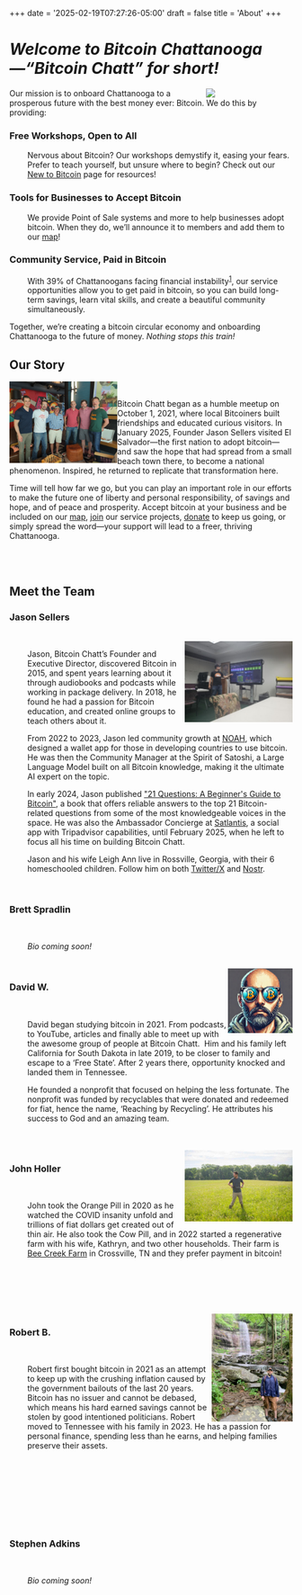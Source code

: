 +++
date = '2025-02-19T07:27:26-05:00'
draft = false
title = 'About'
+++

<div class="article">

# *Welcome to Bitcoin Chattanooga—“Bitcoin Chatt” for short!*

<img class="desktop-only" src="/images/Logos/Bitcoin%20Chatt%20Avatar.png" style="width:16dvw;float:right;">

Our mission is to onboard Chattanooga to a prosperous future with the best money ever: Bitcoin. We do this by providing:  

### Free Workshops, Open to All

<p style="margin-left: 2rem;">Nervous about Bitcoin? Our workshops demystify it, easing your fears. Prefer to teach yourself, but unsure where to begin? Check out our <a href="/new-to-bitcoin">New to Bitcoin</a> page for resources!</p>

### Tools for Businesses to Accept Bitcoin

<p style="margin-left: 2rem;">We provide Point of Sale systems and more to help businesses adopt bitcoin. When they do, we’ll announce it to members and add them to our <a href="/map">map</a>!</p>

### Community Service, Paid in Bitcoin

<p style="margin-left: 2rem;">With 39% of Chattanoogans facing financial instability<sup><a target="_blank" href="https://unitedwaycha.org/financial-stability-and-our-greater-chattanooga-community/">1</a></sup>, our service opportunities allow you to get paid in bitcoin, so you can build long-term savings, learn vital skills, and create a beautiful community simultaneously.</p>

Together, we’re creating a bitcoin circular economy and onboarding Chattanooga to the future of money. *Nothing stops this train!*

## Our Story

<img src="./Bitcoin-Chatt-at-Moxy-April-2022.jpeg" style="width:20dvw;float:left;">

<br>

Bitcoin Chatt began as a humble meetup on October 1, 2021, where local Bitcoiners built friendships and educated curious visitors. In January 2025, Founder Jason Sellers visited El Salvador—the first nation to adopt bitcoin—and saw the hope that had spread from a small beach town there, to become a national phenomenon. Inspired, he returned to replicate that transformation here.

Time will tell how far we go, but you can play an important role in our efforts to make the future one of liberty and personal responsibility, of savings and hope, and of peace and prosperity. Accept bitcoin at your business and be included on our [map](/map), [join](/join) our service projects, [donate](/donate) to keep us going, or simply spread the word—your support will lead to a freer, thriving Chattanooga.

<br>

<br>

## Meet the Team

### Jason Sellers

<br>

<img src="./Jason%20at%20CHEA%20Workshop.jpg" style="width:20dvw;float:right;">

<p style="margin-left: 2rem;">Jason, Bitcoin Chatt’s Founder and Executive Director, discovered Bitcoin in 2015, and spent years learning about it through audiobooks and podcasts while working in package delivery. In 2018, he found he had a passion for Bitcoin education, and created online groups to teach others about it.</p>

<p style="margin-left: 2rem;">From 2022 to 2023, Jason led community growth at <a href="https://www.noah.com/">NOAH</a>, which designed a wallet app for those in developing countries to use bitcoin. He was then the Community Manager at the Spirit of Satoshi, a Large Language Model built on all Bitcoin knowledge, making it the ultimate AI expert on the topic.</p>

<p style="margin-left: 2rem;">In early 2024, Jason published <a href="https://a.co/d/0mcMtUC">"21 Questions: A Beginner's Guide to Bitcoin"</a>, a book that offers reliable answers to the top 21 Bitcoin-related questions from some of the most knowledgeable voices in the space. He was also the Ambassador Concierge at <a href="https://www.satlantis.io/">Satlantis</a>, a social app with Tripadvisor capabilities, until February 2025, when he left to focus all his time on building Bitcoin Chatt.</p>

<p style="margin-left: 2rem;">Jason and his wife Leigh Ann live in Rossville, Georgia, with their 6 homeschooled children. Follow him on both <a href="https://www.x.com/geekigai">Twitter/X</a> and <a href="https://njump.me/npub1693220pmp0a4c04a0p7hkz874vsxkyfrvtk2yk4zjyj3e4c0ugjs3r4j0c">Nostr</a>.</p>

<br>

### Brett Spradlin

<br>

<p style="margin-left: 2rem;"><i>Bio coming soon!</i></p>

<br>

<img src="./David W.png" style="width:12dvw;float:right;">

### David W.

<br>

<p style="margin-left: 2rem;">David began studying bitcoin in 2021. From podcasts, to YouTube, articles and finally able to meet up with the awesome group of people at Bitcoin Chatt. 
Him and his family left California for South Dakota in late 2019, to be closer to family and escape to a ‘Free State’. After 2 years there, opportunity knocked and landed them in Tennessee.</p>

<p style="margin-left: 2rem;">He founded a nonprofit that focused on helping the less fortunate. The nonprofit was funded by recyclables that were donated and redeemed for fiat, hence the name, ‘Reaching by Recycling’. He attributes his success to God and an amazing team.</p>

<br>

<br>

<img src="./John Holler.png" style="width:20dvw;float:right;">

### John Holler

<br>

<p style="margin-left: 2rem;">John took the Orange Pill in 2020 as he watched the COVID insanity unfold and trillions of fiat dollars get created out of thin air. He also took the Cow Pill, and in 2022 started a regenerative farm with his wife, Kathryn, and two other households. Their farm is <a target="_blank" href="http://beecreektn.com/">Bee Creek Farm</a> in Crossville, TN and they prefer payment in bitcoin!</p>

<br>

<br>

<br>

<br>

<br>

<img src="./Rob B.png" style="width:15dvw;float:right;">

### Robert B.

<br>

<p style="margin-left: 2rem;">Robert first bought bitcoin in 2021 as an attempt to keep up with the crushing inflation caused by the government bailouts of the last 20 years. Bitcoin has no issuer and cannot be debased, which means his hard earned savings cannot be stolen by good intentioned politicians. Robert moved to Tennessee with his family in 2023. He has a passion for personal finance, spending less than he earns, and helping families preserve their assets.</p>

<br>

<br>

<br>

<br>

<br>

<br>

<br>

### Stephen Adkins

<br>

<p style="margin-left: 2rem;"><i>Bio coming soon!</i></p>

<br>

<br>

</div>
